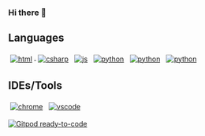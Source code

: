 ### Hi there 👋
<h2 name="languages">Languages</h2>
<p align="justified">
	<!-- For more icons please follow  https://github.com/MikeCodesDotNET/ColoredBadges -->
	<a href="#languages"><img src="https://raw.githubusercontent.com/rossmci/coloredbadges/master/svg/dev/languages/html.svg" alt="html" style="vertical-align:top; margin:4px"/> </a>
	<a href="#languages"><img src="https://raw.githubusercontent.com/rossmci/coloredbadges/master/svg/dev/languages/csharp.svg" alt="csharp" style="vertical-align:top; margin:4px"/></a>
	<a href="#languages"><img src="https://raw.githubusercontent.com/rossmci/coloredbadges/master/svg/dev/languages/js.svg" alt="js" style="vertical-align:top; margin:4px"/></a>
	<a href="#languages"><img src="https://raw.githubusercontent.com/rossmci/coloredbadges/master/svg/dev/languages/python.svg" alt="python" style="vertical-align:top; 
	margin:4px"/></a>
	<a href="#languages"><img src="https://raw.githubusercontent.com/rossmci/coloredbadges/master/svg/dev/languages/python.svg" alt="python" style="vertical-align:top; 
	margin:4px"/></a>
		<a href="#languages"><img src="https://raw.githubusercontent.com/rossmci/coloredbadges/master/svg/dev/languages/java.svg" alt="python" style="vertical-align:top; margin:4px"/></a>
</p>
<h2 name="tools">IDEs/Tools</h2>
<p align="justified">
	<a href="tools"><img src="https://raw.githubusercontent.com/rossmci/coloredbadges/master/svg/dev/misc/chrome.svg" alt="chrome" style="vertical-align:top; margin:4px"/></a>
	<a href="tools"><img src="https://raw.githubusercontent.com/rossmci/coloredbadges/master/svg/dev/tools/visualstudio_code.svg" alt="vscode" style="vertical-align:top; margin:4px"/></a>
</p>

[![Gitpod ready-to-code](https://img.shields.io/badge/Gitpod-ready--to--code-blue?logo=gitpod)](https://gitpod.io/#https://github.com/markcrowe-com/markcrowe-com)
<!--
**RossMci/RossMci** is a ✨ _special_ ✨ repository because its `README.md` (this file) appears on your GitHub profile.

Here are some ideas to get you started:

- 🔭 I’m currently working on ...
- 🌱 I’m currently learning ...
- 👯 I’m looking to collaborate on ...
- 🤔 I’m looking for help with ...
- 💬 Ask me about ...
- 📫 How to reach me: ...
- 😄 Pronouns: ...
- ⚡ Fun fact: ...
-->
